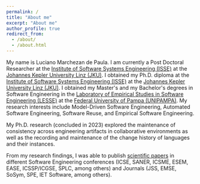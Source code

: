 ```yaml
---
permalink: /
title: "About me"
excerpt: "About me"
author_profile: true
redirect_from: 
  - /about/
  - /about.html
---
```


My name is Luciano Marchezan de Paula. I am currently a Post Doctoral Researcher at the [Institute of Software Systems Engineering (ISSE)](https://isse.jku.at/) at the [Johannes Kepler University Linz (JKU)](https://jku.at/). I obtained my Ph.D. diploma at the [Institute of Software Systems Engineering (ISSE)](https://isse.jku.at/) at the [Johannes Kepler University Linz (JKU)](https://jku.at/). I obtained my Master's and my Bachelor's degrees in Software Engineering in the [Laboratory of Empirical Studies in Software Engineering (LESSE)](https://lesse.com.br/site/) at the [Federal University of Pampa (UNIPAMPA)](https://unipampa.edu.br/alegrete/). My research interests include Model-Driven Software Engineering, Automated Software Engineering, Software Reuse, and Empirical Software Engineering.

My Ph.D. research (concluded in 2023) explored the maintenance of consistency across engineering artifacts in collaborative environments as well as the recording and maintenance of the change history of languages and their instances. 


From my research findings, I was able to publish [scientific papers](https://scholar.google.com/citations?user=26yB7xkAAAAJ&hl=en&oi=ao) in different Software Engineering conferences (ICSE, SANER, ICSME, ESEM, EASE, ICSSP/ICGSE, SPLC, among others) and Journals (JSS, EMSE, SoSym, SPE, IET Software, among others).

